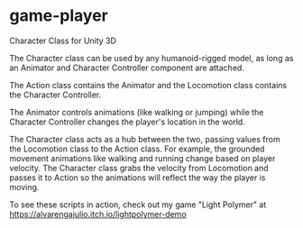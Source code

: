 # game-player

Character Class for Unity 3D

The Character class can be used by any humanoid-rigged model, as long as an Animator and Character Controller component are attached.

The Action class contains the Animator and the Locomotion class contains the Character Controller.

The Animator controls animations (like walking or jumping) while the Character Controller changes the player's location in the world.

The Character class acts as a hub between the two, passing values from the Locomotion class to the Action class. For example, the grounded movement animations like walking and running change based on player velocity. The Character class grabs the velocity from Locomotion and passes it to Action so the animations will reflect the way the player is moving.

To see these scripts in action, check out my game "Light Polymer" at https://alvarengajulio.itch.io/lightpolymer-demo

